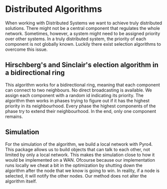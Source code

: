 # Distributed Algorithms

When working with Distributed Systems we want to achieve truly distributed solutions. There might not be a central component that regulates the whole network. Sometimes, however, a system might need to be assigned priority over other systems. In a truly distributed system, the priority of each component is not globally known. Luckily there exist selection algorithms to overcome this issue.

## Hirschberg's and Sinclair's election algorithm in a bidirectional ring

This algorithm works for a bidirectional ring, meaning that each component can connect to two neighbours. No direct broadcasting is available. We assign each component with a random id indicating its priority. The algorithm then works in phases trying to figure out if it has the highest priority in its neighbourhood. Every phase the highest components of the phase try to extend their neighbourhood. In the end, only one component remains.

## Simulation

For the simulation of the algorithm, we build a local network with Pyro4. This package allows us to build objects that can talk to each other, not limited by only a local network. This makes the simulation close to how it would be implemented on a WAN. Ofcourse because our implementation runs locally we cheat a bit in the optimization by shutting down the algorithm after the node that we know is going to win. In reality, if a node is selected, it will notify the other nodes. Our method does not alter the algorithm itself.